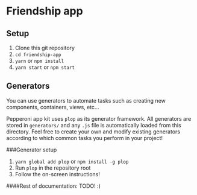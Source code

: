 Friendship app
===

Setup
-----

1. Clone this git repository
2. `cd friendship-app`
3. `yarn` or `npm install`
4. `yarn start` or `npm start`

Generators
----------

You can use generators to automate tasks such as creating new components,
containers, views, etc...

Pepperoni app kit uses `plop` as its generator framework. All generators are
stored in `generators/` and any `.js` file is automatically loaded from this
directory. Feel free to create your own and modify existing generators
according to which common tasks you perform in your project!

###Generator setup

1. `yarn global add plop` or `npm install -g plop`
2. Run `plop` in the repository root
3. Follow the on-screen instructions!


####Rest of documentation: TODO! :)
